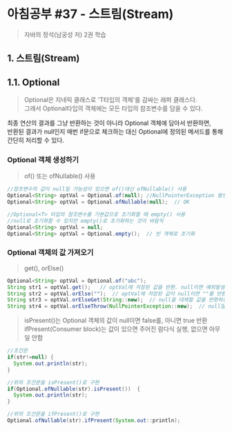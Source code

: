 # 아침공부 #37 - 스트림(Stream)
>자바의 정석(남궁성 저) 2권 학습  


## 1. 스트림(Stream)

## 1.1. Optional<T>
>Optional<T>은 지네릭 클래스로 'T타입의 객체'를 감싸는 래퍼 클래스다.  
>그래서 Optional타입의 객체에는 모든 타입의 참조변수를 담을 수 있다.

최종 연산의 결과를 그냥 반환하는 것이 아니라 Optional 객체에 담아서 반환하면,  
반환된 결과가 null인지 매번 if문으로 체크하는 대신 Optional에 정의된 메서드를 통해 간단히 처리할 수 있다.

### Optional 객체 생성하기
>of() 또는 ofNullable() 사용

~~~java
//참조변수의 값이 null일 가능성이 있으면 of()대신 ofNullable() 사용
Optional<String> optVal = Optional.of(null); //NullPointerException 발생
Optional<String> optVal = Optional.ofNullable(null);  // OK

//Optional<T> 타입의 참조변수를 기본값으로 초기화할 때 empty() 사용
//null로 초기화할 수 있지만 empty()로 초기화하는 것이 바람직
Optional<String> optVal = null;
Optional<String> optVal = Optional.empty();  // 빈 객체로 초기화
~~~

### Optional 객체의 값 가져오기
>get(), orElse()

~~~java
Optional<String> optVal = Optional.of("abc");
String str1 = optVal.get();   // optVal에 저장된 값을 반환. null이면 예외발생
String str2 = optVal.orElse("");  // optVal에 저장된 값이 null이면 ""를 반환
String str3 = optVal.orElseGet(String::new);  // null을 대체할 값을 반환하는 람다식 지정
String str4 = optVal.orElseThrow(NullPointerException::new);  // null일 때 지정된 예외를 발생
~~~

>isPresent()는 Optional 객체의 값이 null이면 false를, 아니면 true 반환  
>ifPresent(Consumer<T> block)는 값이 있으면 주어진 람다식 실행, 없으면 아무일 안함

~~~java
//조건문
if(str!=null) {
  System.out.println(str);
}

//위의 조건문을 isPresent()로 구현
if(Optional.ofNullable(str).isPresent())  {
  System.out.println(str);
}

//위의 조건문을 ifPresent()로 구현
Optional.ofNullable(str).ifPresent(System.out::println);
